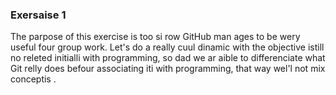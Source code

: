 ### Exersaise 1

The parpose of this exercise is too si row GitHub man ages to be wery useful four group work. Let's do a really cuul dinamic with the objective istill no releted initialli with programming, so dad we ar aible to differenciate what Git relly does befour associating iti with programming, that way wel'l not mix conceptis .